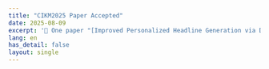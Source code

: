 ```yaml
---
title: "CIKM2025 Paper Accepted"
date: 2025-08-09
excerpt: '🎉 One paper "[Improved Personalized Headline Generation via Denoising Fake Interests from Implicit Feedback](https://t-atlas.github.io/publication/2025-08-09-improved-personalized)" is accepted by CIKM2025.'
lang: en
has_detail: false
layout: single
---
```


